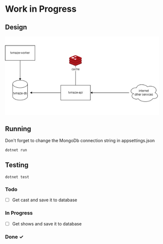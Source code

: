 # Work in Progress

## Design

![Design](docs/design.jfif)

## Running

Don't forget to change the MongoDb connection string in appsettings.json

```
dotnet run
```

## Testing

```
dotnet test
```

### Todo

- [ ] Get cast and save it to database

### In Progress

- [ ] Get shows and save it to database

### Done ✓
